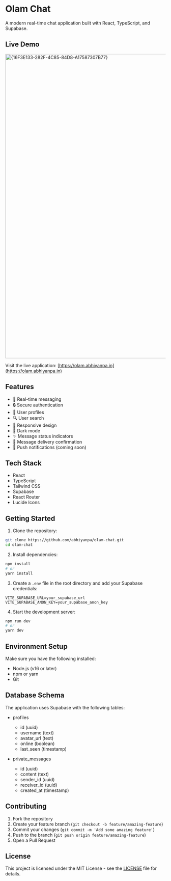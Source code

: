 # Olam Chat

A modern real-time chat application built with React, TypeScript, and Supabase.

## Live Demo
<img width="956" alt="{16F3E133-282F-4C85-84D8-A17587307B77}" src="https://github.com/user-attachments/assets/861b493b-2db8-47f0-ab61-15e5f2fa2c8a" />

Visit the live application: [https://olam.abhiyanpa.in](https://olam.abhiyanpa.in)

## Features

- 🚀 Real-time messaging
- 🔒 Secure authentication
- 👤 User profiles
- 🔍 User search
- 📱 Responsive design
- 🌙 Dark mode
- ✨ Message status indicators
- 🎯 Message delivery confirmation
- 📲 Push notifications (coming soon)

## Tech Stack

- React
- TypeScript
- Tailwind CSS
- Supabase
- React Router
- Lucide Icons

## Getting Started

1. Clone the repository:
```bash
git clone https://github.com/abhiyanpa/olam-chat.git
cd olam-chat
```

2. Install dependencies:
```bash
npm install
# or
yarn install
```

3. Create a `.env` file in the root directory and add your Supabase credentials:
```env
VITE_SUPABASE_URL=your_supabase_url
VITE_SUPABASE_ANON_KEY=your_supabase_anon_key
```

4. Start the development server:
```bash
npm run dev
# or
yarn dev
```

## Environment Setup

Make sure you have the following installed:
- Node.js (v16 or later)
- npm or yarn
- Git

## Database Schema

The application uses Supabase with the following tables:

- profiles
  - id (uuid)
  - username (text)
  - avatar_url (text)
  - online (boolean)
  - last_seen (timestamp)

- private_messages
  - id (uuid)
  - content (text)
  - sender_id (uuid)
  - receiver_id (uuid)
  - created_at (timestamp)

## Contributing

1. Fork the repository
2. Create your feature branch (`git checkout -b feature/amazing-feature`)
3. Commit your changes (`git commit -m 'Add some amazing feature'`)
4. Push to the branch (`git push origin feature/amazing-feature`)
5. Open a Pull Request

## License

This project is licensed under the MIT License - see the [LICENSE](LICENSE) file for details.

